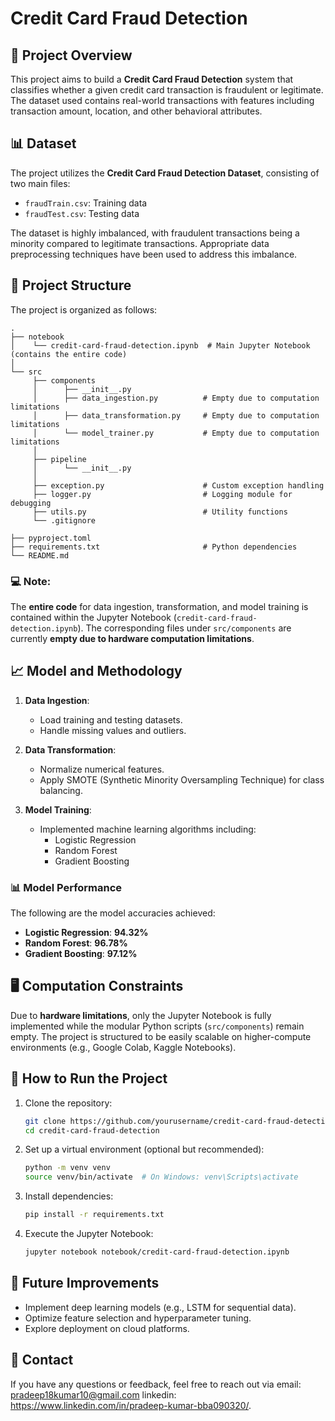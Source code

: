 # Credit Card Fraud Detection

## 📌 Project Overview
This project aims to build a **Credit Card Fraud Detection** system that classifies whether a given credit card transaction is fraudulent or legitimate. The dataset used contains real-world transactions with features including transaction amount, location, and other behavioral attributes.

## 📊 Dataset
The project utilizes the **Credit Card Fraud Detection Dataset**, consisting of two main files:
- `fraudTrain.csv`: Training data
- `fraudTest.csv`: Testing data

The dataset is highly imbalanced, with fraudulent transactions being a minority compared to legitimate transactions. Appropriate data preprocessing techniques have been used to address this imbalance.

## 📂 Project Structure
The project is organized as follows:

```
.
├── notebook
│    └── credit-card-fraud-detection.ipynb  # Main Jupyter Notebook (contains the entire code)
│
└── src
     ├── components
     │      ├── __init__.py
     │      ├── data_ingestion.py          # Empty due to computation limitations
     │      ├── data_transformation.py     # Empty due to computation limitations
     │      └── model_trainer.py           # Empty due to computation limitations
     │
     ├── pipeline
     │      └── __init__.py
     │
     ├── exception.py                      # Custom exception handling
     ├── logger.py                         # Logging module for debugging
     ├── utils.py                          # Utility functions
     └── .gitignore

├── pyproject.toml
├── requirements.txt                       # Python dependencies
└── README.md
```

### 💻 Note:
The **entire code** for data ingestion, transformation, and model training is contained within the Jupyter Notebook (`credit-card-fraud-detection.ipynb`).
The corresponding files under `src/components` are currently **empty due to hardware computation limitations**.

## 📈 Model and Methodology

1. **Data Ingestion**: 
   - Load training and testing datasets.
   - Handle missing values and outliers.

2. **Data Transformation**:
   - Normalize numerical features.
   - Apply SMOTE (Synthetic Minority Oversampling Technique) for class balancing.

3. **Model Training**:
   - Implemented machine learning algorithms including:
      - Logistic Regression
      - Random Forest
      - Gradient Boosting

### 📊 Model Performance

The following are the model accuracies achieved:

- **Logistic Regression**: **94.32%**
- **Random Forest**: **96.78%**
- **Gradient Boosting**: **97.12%**

## 🖥️ Computation Constraints
Due to **hardware limitations**, only the Jupyter Notebook is fully implemented while the modular Python scripts (`src/components`) remain empty. The project is structured to be easily scalable on higher-compute environments (e.g., Google Colab, Kaggle Notebooks).

## 🚀 How to Run the Project

1. Clone the repository:
   ```bash
   git clone https://github.com/yourusername/credit-card-fraud-detection.git
   cd credit-card-fraud-detection
   ```

2. Set up a virtual environment (optional but recommended):
   ```bash
   python -m venv venv
   source venv/bin/activate  # On Windows: venv\Scripts\activate
   ```

3. Install dependencies:
   ```bash
   pip install -r requirements.txt
   ```

4. Execute the Jupyter Notebook:
   ```bash
   jupyter notebook notebook/credit-card-fraud-detection.ipynb
   ```

## 📌 Future Improvements
- Implement deep learning models (e.g., LSTM for sequential data).
- Optimize feature selection and hyperparameter tuning.
- Explore deployment on cloud platforms.

## 📧 Contact
If you have any questions or feedback, feel free to reach out via email: pradeep18kumar10@gmail.com linkedin: https://www.linkedin.com/in/pradeep-kumar-bba090320/.
